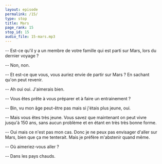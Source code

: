 ```yaml
---
layout: episode
permalink: /15/
type: stop
title: Mars
page_rank: 15
stop_id: 15
audio_file: 15-mars.mp3
---
```


-- Est-ce qu'il y a un membre de votre famille qui est parti sur Mars, lors du dernier voyage ?

-- Non, non.

-- Et est-ce que vous, vous auriez envie de partir sur Mars ? En sachant qu'on peut revenir.

-- Ah oui oui. J'aimerais bien.

-- Vous êtes prête à vous préparer et à faire un entrainement ?

-- Bin, vu mon âge peut-être pas mais si j'étais plus jeune, oui.

-- Mais vous êtes très jeune. Vous savez que maintenant on peut vivre jusqu'à 150 ans, sans aucun problème et en étant en très très bonne forme.

-- Oui mais ce n'est pas mon cas. Donc je ne peux pas envisager d'aller sur Mars, bien que ça me tenterait. Mais je préfère m'abstenir quand même.

-- Où aimeriez-vous aller ?

-- Dans les pays chauds.
